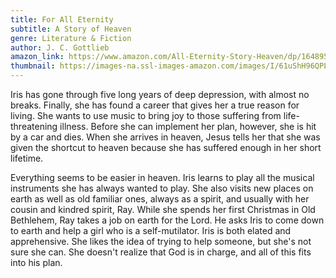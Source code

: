 ```yaml
---
title: For All Eternity
subtitle: A Story of Heaven
genre: Literature & Fiction
author: J. C. Gottlieb
amazon_link: https://www.amazon.com/All-Eternity-Story-Heaven/dp/164895099X/ref=tmm_pap_swatch_0?_encoding=UTF8&qid=1643384427&sr=8-1
thumbnail: https://images-na.ssl-images-amazon.com/images/I/61uShH96QPL.jpg
---
```

Iris has gone through five long years of deep depression, with almost no breaks. Finally, she has found a career that gives her a true reason for living. She wants to use music to bring joy to those suffering from life-threatening illness. Before she can implement her plan, however, she is hit by a car and dies. When she arrives in heaven, Jesus tells her that she was given the shortcut to heaven because she has suffered enough in her short lifetime.

Everything seems to be easier in heaven. Iris learns to play all the musical instruments she has always wanted to play. She also visits new places on earth as well as old familiar ones, always as a spirit, and usually with her cousin and kindred spirit, Ray. While she spends her first Christmas in Old Bethlehem, Ray takes a job on earth for the Lord. He asks Iris to come down to earth and help a girl who is a self-mutilator. Iris is both elated and apprehensive. She likes the idea of trying to help someone, but she's not sure she can. She doesn't realize that God is in charge, and all of this fits into his plan.